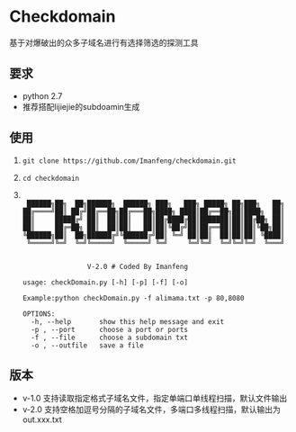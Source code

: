 # Checkdomain

基于对爆破出的众多子域名进行有选择筛选的探测工具



## 要求

- python 2.7
- 推荐搭配lijiejie的subdoamin生成

## 使用

1. `git clone https://github.com/Imanfeng/checkdomain.git`

2. `cd checkdomain`

3. ```

    ██████╗██╗  ██╗██████╗  ██████╗ ███╗   ███╗ █████╗ ██╗███╗   ██╗
   ██╔════╝██║ ██╔╝██╔══██╗██╔═══██╗████╗ ████║██╔══██╗██║████╗  ██║
   ██║     █████╔╝ ██║  ██║██║   ██║██╔████╔██║███████║██║██╔██╗ ██║
   ██║     ██╔═██╗ ██║  ██║██║   ██║██║╚██╔╝██║██╔══██║██║██║╚██╗██║
   ╚██████╗██║  ██╗██████╔╝╚██████╔╝██║ ╚═╝ ██║██║  ██║██║██║ ╚████║
    ╚═════╝╚═╝  ╚═╝╚═════╝  ╚═════╝ ╚═╝     ╚═╝╚═╝  ╚═╝╚═╝╚═╝  ╚═══╝


                   V-2.0 # Coded By Imanfeng

   usage: checkDomain.py [-h] [-p] [-f] [-o]

   Example:python checkDomain.py -f alimama.txt -p 80,8080

   OPTIONS:
     -h, --help       show this help message and exit
     -p , --port      choose a port or ports
     -f , --file      choose a subdomain txt
     -o , --outfile   save a file
   ```


## 版本
- v-1.0 支持读取指定格式子域名文件，指定单端口单线程扫描，默认文件输出
- v-2.0 支持空格加逗号分隔的子域名文件，多端口多线程扫描，默认输出为out.xxx.txt
